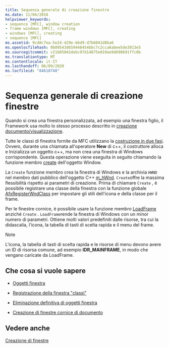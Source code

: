 ```yaml
---
title: Sequenza generale di creazione finestre
ms.date: 11/04/2016
helpviewer_keywords:
- sequence [MFC], window creation
- frame windows [MFC], creating
- windows [MFC], creating
- sequence [MFC]
ms.assetid: 9cd8c7ea-5e24-429e-b6d9-d7b6041d8ba6
ms.openlocfilehash: 0b09543d659448454bbc7c2cca6abee5de3013e5
ms.sourcegitcommit: c21b05042debc97d14875e019ee9d698691ffc0b
ms.translationtype: MT
ms.contentlocale: it-IT
ms.lasthandoff: 06/09/2020
ms.locfileid: "84618748"
---
```

# <a name="general-window-creation-sequence"></a>Sequenza generale di creazione finestre

Quando si crea una finestra personalizzata, ad esempio una finestra figlio, il Framework usa molto lo stesso processo descritto in [creazione documento/visualizzazione](document-view-creation.md).

Tutte le classi di finestra fornite da MFC utilizzano la [costruzione in due fasi](one-stage-and-two-stage-construction-of-objects.md). Ovvero, durante una chiamata all'operatore **New** di c++, il costruttore alloca e Inizializza un oggetto c++, ma non crea una finestra di Windows corrispondente. Questa operazione viene eseguita in seguito chiamando la funzione membro [create](reference/cwnd-class.md#create) dell'oggetto Window.

La `Create` funzione membro crea la finestra di Windows e la archivia `HWND` nel membro dati pubblico dell'oggetto C++ [m_hWnd](reference/cwnd-class.md#m_hwnd). `Create`offre la massima flessibilità rispetto ai parametri di creazione. Prima di chiamare `Create` , è possibile registrare una classe della finestra con la funzione globale [AfxRegisterWndClass](reference/application-information-and-management.md#afxregisterwndclass) per impostare gli stili dell'icona e della classe per il frame.

Per le finestre cornice, è possibile usare la funzione membro [LoadFrame](reference/cframewnd-class.md#loadframe) anziché `Create` . `LoadFrame`rende la finestra di Windows con un minor numero di parametri. Ottiene molti valori predefiniti dalle risorse, tra cui la didascalia, l'icona, la tabella di tasti di scelta rapida e il menu del frame.

> [!NOTE]
> L'icona, la tabella di tasti di scelta rapida e le risorse di menu devono avere un ID di risorsa comune, ad esempio **IDR_MAINFRAME**, in modo che vengano caricate da LoadFrame.

## <a name="what-do-you-want-to-know-more-about"></a>Che cosa si vuole sapere

- [Oggetti finestra](window-objects.md)

- [Registrazione della finestra "classi"](registering-window-classes.md)

- [Eliminazione definitiva di oggetti finestra](destroying-window-objects.md)

- [Creazione di finestre cornice di documento](creating-document-frame-windows.md)

## <a name="see-also"></a>Vedere anche

[Creazione di finestre](creating-windows.md)
